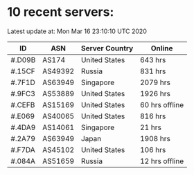 # 10 recent servers:

Latest update at: Mon Mar 16 23:10:10 UTC 2020

| ID | ASN | Server Country | Online |
| -- | --- | -------------- | ------ |
| #.D09B | AS174 | United States | 643 hrs |
| #.15CF | AS49392 | Russia | 831 hrs |
| #.7F1D | AS63949 | Singapore | 2079 hrs |
| #.9FC3 | AS53889 | United States | 1926 hrs |
| #.CEFB | AS15169 | United States | 60 hrs offline |
| #.E069 | AS40065 | United States | 816 hrs |
| #.4DA9 | AS14061 | Singapore | 21 hrs |
| #.2A79 | AS63949 | Japan | 1908 hrs |
| #.F7DA | AS45102 | United States | 106 hrs |
| #.084A | AS51659 | Russia | 12 hrs offline |

